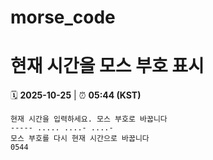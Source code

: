 # morse_code
# 현재 시간을 모스 부호 표시
<!-- MORSE_TIME_START -->
🗓️ **2025-10-25** | ⏰ **05:44 (KST)**

```
현재 시간을 입력하세요. 모스 부호로 바꿉니다
----- ..... ....- ....-
모스 부호를 다시 현재 시간으로 바꿉니다
0544
```
<!-- MORSE_TIME_END -->
